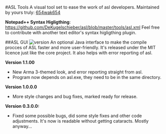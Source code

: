 #ASL Tools
A visual tool set to ease the work of asl developers.
Maintained by yours truly: [654wak654](https://github.com/654wak654/)

**Notepad++ Syntax Higligthing**: https://github.com/DeKugelschieber/asl/blob/master/tools/asl.xml
Feel free to contribute with another text editor's syntax higligthing plugin.

##ASL GUI <img src="https://img.shields.io/badge/version-1.1.0.0-orange.svg" alt="version">
An optional Java interface to make the compile procces of ASL faster and more user-friendly. It's released under the MIT licence just like the core project. It also helps with error reporting of asl.

**Version 1.1.00**
- New Arma 3-themed look, and error reporting straight from asl.
- Program now depends on asl.exe, they need to be in the same directory.

**Version 1.0.0.0**
- More style changes and bug fixes, marked ready for release.

**Version 0.3.0.0:**
- Fixed some possible bugs, did some style fixes and other code adjustments. It's now is readable without getting cataracts. Mostly anyway...